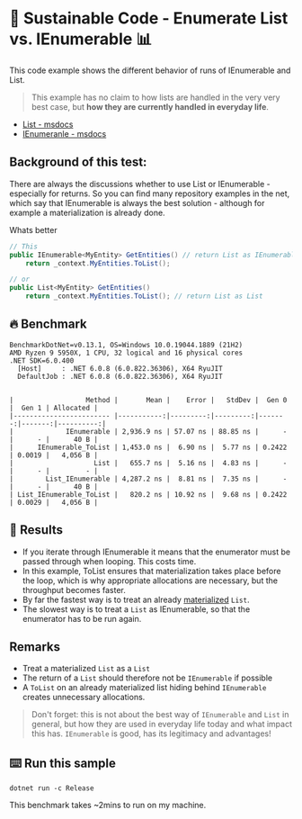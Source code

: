 # 🌳 Sustainable Code - Enumerate List vs. IEnumerable  📊

This code example shows the different behavior of runs of IEnumerable and List. 

> This example has no claim to how lists are handled in the very very best case, but **how they are currently handled in everyday life**.

- [List - msdocs](https://docs.microsoft.com/dotnet/api/system.collections.generic.list-1?view=net-6.0&WT.mc_id=DT-MVP-5001507)
- [IEnumeranle - msdocs](https://docs.microsoft.com/dotnet/api/system.collections.generic.ienumerable-1?view=net-6.0&WT.mc_id=DT-MVP-5001507)

## Background of this test:
There are always the discussions whether to use List or IEnumerable - especially for returns.
So you can find many repository examples in the net, which say that IEnumerable is always the best solution - although for example a materialization is already done.

Whats better
```csharp
// This
public IEnumerable<MyEntity> GetEntities() // return List as IEnumerable
    return _context.MyEntities.ToList();

// or 
public List<MyEntity> GetEntities()
    return _context.MyEntities.ToList(); // return List as List
```

## 🔥 Benchmark

```shell
BenchmarkDotNet=v0.13.1, OS=Windows 10.0.19044.1889 (21H2)
AMD Ryzen 9 5950X, 1 CPU, 32 logical and 16 physical cores
.NET SDK=6.0.400
  [Host]     : .NET 6.0.8 (6.0.822.36306), X64 RyuJIT
  DefaultJob : .NET 6.0.8 (6.0.822.36306), X64 RyuJIT


|                  Method |       Mean |    Error |   StdDev |  Gen 0 |  Gen 1 | Allocated |
|------------------------ |-----------:|---------:|---------:|-------:|-------:|----------:|
|             IEnumerable | 2,936.9 ns | 57.07 ns | 88.85 ns |      - |      - |      40 B |
|      IEnumerable_ToList | 1,453.0 ns |  6.90 ns |  5.77 ns | 0.2422 | 0.0019 |   4,056 B |
|                    List |   655.7 ns |  5.16 ns |  4.83 ns |      - |      - |         - |
|        List_IEnumerable | 4,287.2 ns |  8.81 ns |  7.35 ns |      - |      - |      40 B |
| List_IEnumerable_ToList |   820.2 ns | 10.92 ns |  9.68 ns | 0.2422 | 0.0029 |   4,056 B |
```



## 🏁 Results

- If you iterate through IEnumerable it means that the enumerator must be passed through when looping. This costs time.
- In this example, ToList ensures that materialization takes place before the loop, which is why appropriate allocations are necessary, but the throughput becomes faster.
- By far the fastest way is to treat an already [materialized](https://docs.microsoft.com/dotnet/standard/linq/intermediate-materialization?WT.mc_id=DT-MVP-5001507) `List`.
- The slowest way is to treat a `List` as IEnumerable, so that the enumerator has to be run again.

## Remarks

- Treat a materialized `List` as a `List`
- The return of a `List` should therefore not be `IEnumerable` if possible
- A `ToList` on an already materialized list hiding behind `IEnumerable` creates unnecessary allocations.


> Don't forget: this is not about the best way of `IEnumerable` and `List` in general, but how they are used in everyday life today and what impact this has. `IEnumerable` is good, has its legitimacy and advantages!

## ⌨️ Run this sample

```shell
dotnet run -c Release
```

This benchmark takes ~2mins to run on my machine.
